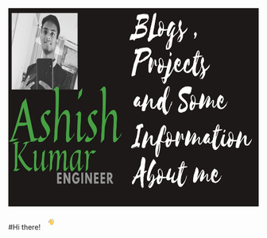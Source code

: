  <img src="https://github.com/jokker99/jokker99/blob/master/Assets/ye.jpg" width="120%" height="400px">

#Hi there! <img src="https://github.com/jokker99/jokker99/blob/master/Assets/wave.gif" width="30px">

<!--
**jokker99/jokker99** is a ✨ _special_ ✨ repository because its `README.md` (this file) appears on your GitHub profile.

Here are some ideas to get you started:

- 🔭 I’m currently working on ...
- 🌱 I’m currently learning ...
- 👯 I’m looking to collaborate on ...
- 🤔 I’m looking for help with ...
- 💬 Ask me about ...
- 📫 How to reach me: ...
- 😄 Pronouns: ...
- ⚡ Fun fact: ...
-->
